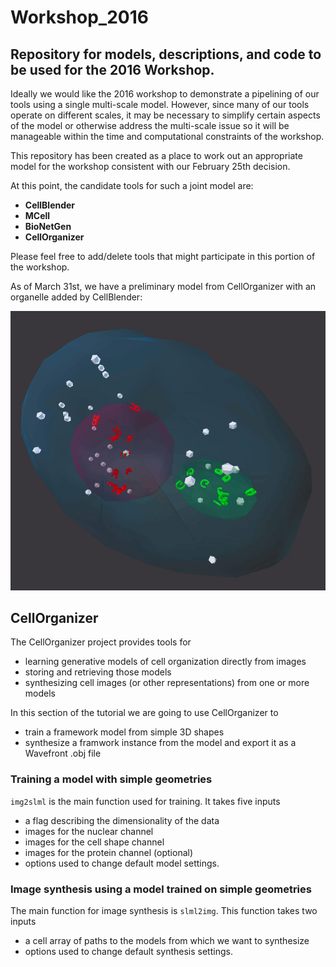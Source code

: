 # Workshop_2016
## Repository for models, descriptions, and code to be used for the 2016 Workshop.

Ideally we would like the 2016 workshop to demonstrate a pipelining of our tools using a single multi-scale model. However, since many of our tools operate on different scales, it may be necessary to simplify certain aspects of the model or otherwise address the multi-scale issue so it will be manageable within the time and computational constraints of the workshop.

This repository has been created as a place to work out an appropriate model for the workshop consistent with our February 25th decision.

At this point, the candidate tools for such a joint model are:

* **CellBlender**
* **MCell**
* **BioNetGen**
* **CellOrganizer**

Please feel free to add/delete tools that might participate in this portion of the workshop.

As of March 31st, we have a preliminary model from CellOrganizer with an organelle added by CellBlender:

![Cell1 in CellBlender/MCell](Cell1_Test1.gif?raw=true "Cell1 in CellBlender/MCell")

## CellOrganizer

The CellOrganizer project provides tools for

* learning generative models of cell organization directly from images
* storing and retrieving those models
* synthesizing cell images (or other representations) from one or more models

In this section of the tutorial we are going to use CellOrganizer to

* train a framework model from simple 3D shapes
* synthesize a framwork instance from the model and export it as a Wavefront .obj file

### Training a model with simple geometries

`img2slml` is the main function used for training. It takes five inputs

* a flag describing the dimensionality of the data
* images for the nuclear channel
* images for the cell shape channel
* images for the protein channel (optional)
* options used to change default model settings.

### Image synthesis using a model trained on simple geometries

The main function for image synthesis is `slml2img`. This function takes two inputs
* a cell array of paths to the models from which we want to synthesize
* options used to change default synthesis settings.
